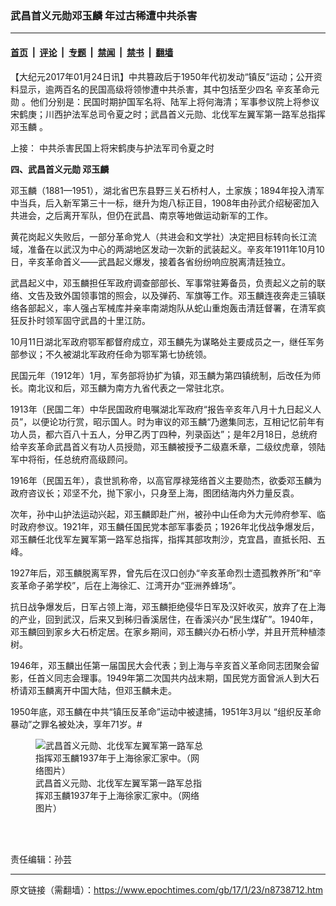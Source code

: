 ### 武昌首义元勋邓玉麟 年过古稀遭中共杀害

---

#### [首页](../../../..?n8738712) &nbsp;|&nbsp; [评论](../../../../../epoch-comment?n8738712) &nbsp;|&nbsp; [专题](../../../../../epoch-special?n8738712) &nbsp;|&nbsp; [禁闻](../../../../../epoch-news?n8738712) &nbsp;|&nbsp; [禁书](../../../../../books?n8738712) &nbsp;|&nbsp; [翻墙](https://github.com/gfw-breaker/nogfw/blob/master/README.md?n8738712)


<div class="post_content" id="artbody" itemprop="articleBody">
 <!-- article content begin -->
 <p>
  【大纪元2017年01月24日讯】中共篡政后于1950年代初发动“镇反”运动；公开资料显示，逾两百名的民国高级将领惨遭中共杀害，其中包括至少四名
  <ok href="https://www.epochtimes.com/gb/tag/%E8%BE%9B%E4%BA%A5%E9%9D%A9%E5%91%BD%E5%85%83%E5%8B%8B.html">
   辛亥革命元勋
  </ok>
  。他们分别是：民国时期护国军名将、陆军上将何海清；军事参议院上将参议宋鹤庚；川西护法军总司令夏之时；武昌首义元勋、北伐军左翼军第一路军总指挥
  <ok href="https://www.epochtimes.com/gb/tag/%E9%82%93%E7%8E%89%E9%BA%9F.html">
   邓玉麟
  </ok>
  。
 </p>
 <p>
  上接：
  <ok href="https://www.epochtimes.com/gb/17/1/18/n8718710.htm">
   中共杀害民国上将宋鹤庚与护法军司令夏之时
  </ok>
 </p>
 <p>
  <strong>
   四、武昌首义元勋
   <ok href="https://www.epochtimes.com/gb/tag/%E9%82%93%E7%8E%89%E9%BA%9F.html">
    邓玉麟
   </ok>
  </strong>
 </p>
 <p>
  邓玉麟（1881—1951），湖北省巴东县野三关石桥村人，土家族；1894年投入清军中当兵，后入新军第三十一标，继升为炮八标正目，1908年由孙武介绍秘密加入共进会，之后离开军队，但仍在武昌、南京等地做运动新军的工作。
 </p>
 <p>
  黄花岗起义失败后，一部分革命党人（共进会和文学社）决定把目标转向长江流域，准备在以武汉为中心的两湖地区发动一次新的武装起义。辛亥年1911年10月10日，辛亥革命首义——武昌起义爆发，接着各省纷纷响应脱离清廷独立。
 </p>
 <p>
  武昌起义中，邓玉麟担任军政府调查部部长、军事常驻筹备员，负责起义之前的联络、文告及致外国领事馆的照会，以及弹药、军旗等工作。邓玉麟连夜奔走三镇联络各部起义，率人强占军械库并亲率南湖炮队从蛇山重炮轰击清廷督署，在清军疯狂反扑时领军固守武昌的十里江防。
 </p>
 <p>
  10月11日湖北军政府鄂军都督府成立，邓玉麟先为谋略处主要成员之一，继任军务部参议；不久被湖北军政府任命为鄂军第七协统领。
 </p>
 <p>
  民国元年（1912年）1月，军务部将协扩为镇，邓玉麟为第四镇统制，后改任为师长。南北议和后，邓玉麟为南方九省代表之一常驻北京。
 </p>
 <p>
  1913年（民国二年）中华民国政府电嘱湖北军政府“报告辛亥年八月十九日起义人员”，以便论功行赏，昭示国人。时为审议的邓玉麟“乃邀集同志，互相记忆前年有功人员，都六百八十五人，分甲乙丙丁四种，列录函达”；是年2月18日，总统府给辛亥革命武昌首义有功人员授勋，邓玉麟被授予二级嘉禾章，二级纹虎章，领陆军中将衔，任总统府高级顾问。
 </p>
 <p>
  1916年（民国五年），袁世凯称帝，以高官厚禄笼络首义主要勋杰，欲委邓玉麟为政府咨议长；邓坚不允，抛下家小，只身至上海，图团结海内外力量反袁。
 </p>
 <p>
  次年，孙中山护法运动兴起，邓玉麟即赴广州，被孙中山任命为大元帅府参军、临时政府参议。1921年，邓玉麟任国民党本部军事委员；1926年北伐战争爆发后，邓玉麟任北伐军左翼军第一路军总指挥，指挥其部攻荆沙，克宜昌，直抵长阳、五峰。
 </p>
 <p>
  1927年后，邓玉麟脱离军界，曾先后在汉口创办“辛亥革命烈士遗孤教养所”和“辛亥革命子弟学校”，后在上海徐汇、江湾开办“亚洲养蜂场”。
 </p>
 <p>
  抗日战争爆发后，日军占领上海，邓玉麟拒绝侵华日军及汉奸收买，放弃了在上海的产业，回到武汉，后来又到秭归香溪居住，在香溪兴办“民生煤矿”。1940年，邓玉麟回到家乡大石桥定居。在家乡期间，邓玉麟兴办石桥小学，并且开荒种植漆树。
 </p>
 <p>
  1946年，邓玉麟出任第一届国民大会代表；到上海与辛亥首义革命同志团聚会留影，任首义同志会理事。1949年第二次国共内战末期，国民党方面曾派人到大石桥请邓玉麟离开中国大陆，但邓玉麟未走。
 </p>
 <p>
  1950年底，邓玉麟在中共“镇压反革命”运动中被逮捕，1951年3月以 “组织反革命暴动”之罪名被处决，享年71岁。#
 </p>
 <figure aria-describedby="caption-attachment-8738721" class="wp-caption aligncenter" id="attachment_8738721" style="width: 268px">
  <ok href=" https://i.epochtimes.com/assets/uploads/2017/01/t0133bc8cd812705a84.jpg" rel="noreferrer noopener" target="_blank">
   <img alt="武昌首义元勋、北伐军左翼军第一路军总指挥邓玉麟1937年于上海徐家汇家中。（网络图片）" class="size-full wp-image-8738721" src="https://i.epochtimes.com/assets/uploads/2017/01/t0133bc8cd812705a84.jpg"/>
  </ok>
  <br/><figcaption class="wp-caption-text" id="caption-attachment-8738721">
   武昌首义元勋、北伐军左翼军第一路军总指挥邓玉麟1937年于上海徐家汇家中。（网络图片）
  </figcaption><br/>
 </figure><br/>
 <p>
  责任编辑：孙芸
 </p>
 <!-- article content end -->
 <div id="below_article_ad">
 </div>
</div>


---

原文链接（需翻墙）：https://www.epochtimes.com/gb/17/1/23/n8738712.htm